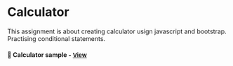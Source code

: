 
# Calculator

This assignment is about creating calculator usign javascript and bootstrap. Practising conditional statements.

<h4>🔹 Calculator sample - <a href="https://simonakom.github.io/calculator/calculator.html" style="font-size:small;">View</a><h4>

